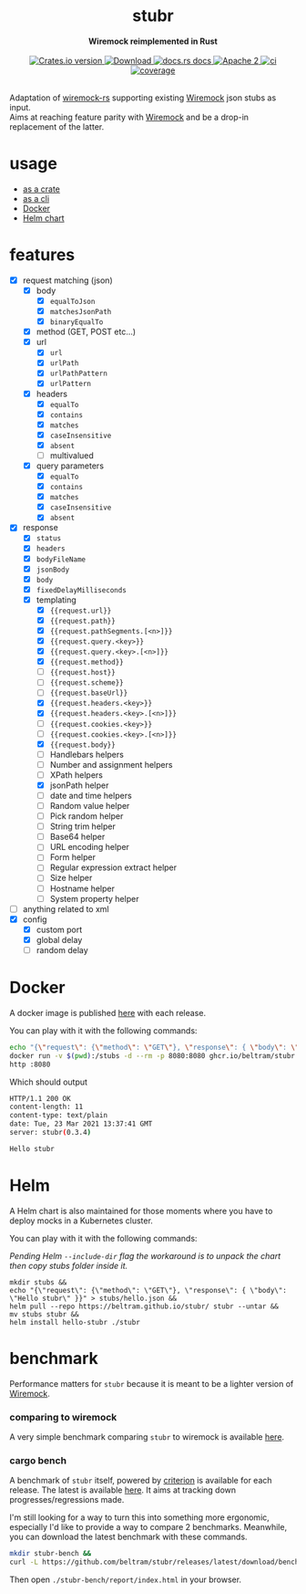 <h1 align="center">stubr</h1>
<div align="center">
 <strong>
   Wiremock reimplemented in Rust
 </strong>
</div>
<br />
<div align="center">
  <!-- Crates version -->
  <a href="https://crates.io/crates/stubr">
    <img src="https://img.shields.io/crates/v/stubr.svg?style=flat-square"
    alt="Crates.io version" />
  </a>
  <!-- Downloads -->
  <a href="https://crates.io/crates/stubr">
    <img src="https://img.shields.io/crates/d/stubr.svg?style=flat-square"
      alt="Download" />
  </a>
  <!-- docs.rs docs -->
  <a href="https://docs.rs/stubr">
    <img src="https://img.shields.io/badge/docs-latest-blue.svg?style=flat-square"
      alt="docs.rs docs" />
  </a>
  <!-- license -->
  <a href="LICENSE">
    <img src="https://img.shields.io/badge/license-Apache_2-blue.svg?style=flat-square"
      alt="Apache 2" />
  </a>
  <!-- CI status -->
  <a href="https://github.com/beltram/stubr/actions">
    <img src="https://github.com/beltram/stubr/workflows/ci/badge.svg?style=flat-square"
      alt="ci" />
  </a>
  <!-- Code coverage -->
  <a href="https://coveralls.io/github/beltram/stubr?branch=main">
    <img src="https://coveralls.io/repos/github/beltram/stubr/badge.svg?branch=main" alt="coverage" />
  </a>
</div>
<br/>

Adaptation of [wiremock-rs](https://github.com/LukeMathWalker/wiremock-rs) supporting existing
[Wiremock](https://github.com/tomakehurst/wiremock) json stubs as input.  
Aims at reaching feature parity with [Wiremock](https://github.com/tomakehurst/wiremock) and be a drop-in replacement of
the latter.

# usage

* [as a crate](lib/README.md)
* [as a cli](cli/README.md)
* [Docker](#Docker)
* [Helm chart](#Helm)

# features

* [x] request matching (json)
    * [x] body
        * [x] `equalToJson`
        * [x] `matchesJsonPath`
        * [x] `binaryEqualTo`
    * [x] method (GET, POST etc...)
    * [x] url
        * [x] `url`
        * [x] `urlPath`
        * [x] `urlPathPattern`
        * [x] `urlPattern`
    * [x] headers
        * [x] `equalTo`
        * [x] `contains`
        * [x] `matches`
        * [x] `caseInsensitive`
        * [x] `absent`
        * [ ] multivalued
    * [x] query parameters
        * [x] `equalTo`
        * [x] `contains`
        * [x] `matches`
        * [x] `caseInsensitive`
        * [x] `absent`
* [x] response
    * [x] `status`
    * [x] `headers`
    * [x] `bodyFileName`
    * [x] `jsonBody`
    * [x] `body`
    * [x] `fixedDelayMilliseconds`
    * [x] templating
        * [x] `{{request.url}}`
        * [x] `{{request.path}}`
        * [x] `{{request.pathSegments.[<n>]}}`
        * [x] `{{request.query.<key>}}`
        * [x] `{{request.query.<key>.[<n>]}}`
        * [x] `{{request.method}}`
        * [ ] `{{request.host}}`
        * [ ] `{{request.scheme}}`
        * [ ] `{{request.baseUrl}}`
        * [x] `{{request.headers.<key>}}`
        * [x] `{{request.headers.<key>.[<n>]}}`
        * [ ] `{{request.cookies.<key>}}`
        * [ ] `{{request.cookies.<key>.[<n>]}}`
        * [x] `{{request.body}}`
        * [ ] Handlebars helpers
        * [ ] Number and assignment helpers
        * [ ] XPath helpers
        * [x] jsonPath helper
        * [ ] date and time helpers
        * [ ] Random value helper
        * [ ] Pick random helper
        * [ ] String trim helper
        * [ ] Base64 helper
        * [ ] URL encoding helper
        * [ ] Form helper
        * [ ] Regular expression extract helper
        * [ ] Size helper
        * [ ] Hostname helper
        * [ ] System property helper
* [ ] anything related to xml
* [x] config
    * [x] custom port
    * [x] global delay
    * [ ] random delay

# Docker

A docker image is published [here](https://github.com/users/beltram/packages/container/package/stubr) with each release.  

You can play with it with the following commands:

```bash
echo "{\"request\": {\"method\": \"GET\"}, \"response\": { \"body\": \"Hello stubr\" }}" > hello.json &&
docker run -v $(pwd):/stubs -d --rm -p 8080:8080 ghcr.io/beltram/stubr:latest /stubs -p 8080 &&
http :8080
```

Which should output

```bash
HTTP/1.1 200 OK
content-length: 11
content-type: text/plain
date: Tue, 23 Mar 2021 13:37:41 GMT
server: stubr(0.3.4)

Hello stubr
```

# Helm

A Helm chart is also maintained for those moments where you have to deploy mocks in a Kubernetes cluster.

You can play with it with the following commands:

*Pending Helm `--include-dir` flag the workaround is to unpack the chart then copy stubs folder inside it.*
```
mkdir stubs &&
echo "{\"request\": {\"method\": \"GET\"}, \"response\": { \"body\": \"Hello stubr\" }}" > stubs/hello.json &&
helm pull --repo https://beltram.github.io/stubr/ stubr --untar &&
mv stubs stubr &&
helm install hello-stubr ./stubr
```

# benchmark

Performance matters for `stubr` because it is meant to be a lighter version of [Wiremock](https://github.com/tomakehurst/wiremock).

### comparing to wiremock

A very simple benchmark comparing `stubr` to wiremock is
available [here](https://github.com/beltram/stubr/blob/main/bench/report.md).  

### cargo bench

A benchmark of `stubr` itself, powered by [criterion](https://crates.io/crates/criterion) is available for each release.
The latest is available [here](https://github.com/beltram/stubr/releases/latest/download/bench.tar.gz).
It aims at tracking down progresses/regressions made.  

I'm still looking for a way to turn this into something more ergonomic, especially I'd like to provide a way to compare
2 benchmarks. Meanwhile, you can download the latest benchmark with these commands.

```bash
mkdir stubr-bench &&
curl -L https://github.com/beltram/stubr/releases/latest/download/bench.tar.gz | tar xz - -C stubr-bench
```

Then open `./stubr-bench/report/index.html` in your browser.